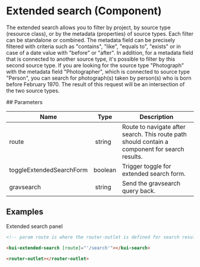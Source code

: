 # Extended search (Component)

The extended search allows you to filter by project, by source type (resource class), or by the metadata (properties) of source types. Each filter can be standalone or combined. The metadata field can be precisely filtered with criteria such as "contains", "like", "equals to", "exists" or in case of a date value with "before" or "after". In addition, for a metadata field that is connected to another source type, it's possible to filter by this second source type. If you are looking for the source type "Photograph" with the metadata field "Photographer", which is connected to source type "Person", you can search for photograph(s) taken by person(s) who is born before February 1970. The result of this request will be an intersection of the two source types.

## Parameters

Name | Type | Description
--- | --- | ---
route | string | Route to navigate after search. This route path should contain a component for search results.
toggleExtendedSearchForm | boolean | Trigger toggle for extended search form.
gravsearch | string | Send the gravsearch query back.


## Examples

Extended search panel

```html
<!-- param route is where the router-outlet is defined for search results -->

<kui-extended-search [route]="'/search'"></kui-search>

<router-outlet></router-outlet>
```